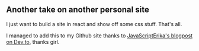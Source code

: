 ## Another take on another personal site

I just want to build a site in react and show off some css stuff. 
That's all. 

I managed to add this to my Github site thanks to [JavaScriptErika's blogpost on Dev.to](https://dev.to/javascripterika/deploy-a-react-app-as-a-github-user-page-with-yarn-3fka), thanks girl. 